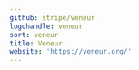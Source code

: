 ```yaml
---
github: stripe/veneur
logohandle: veneur
sort: veneur
title: Veneur
website: 'https://veneur.org/'
---
```

